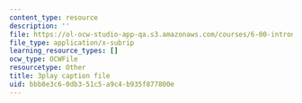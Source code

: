 ```yaml
---
content_type: resource
description: ''
file: https://ol-ocw-studio-app-qa.s3.amazonaws.com/courses/6-00-introduction-to-computer-science-and-programming-fall-2008/bbb8e3c60db351c5a9c4b935f877800e_Pij6J0HsYFA.vtt
file_type: application/x-subrip
learning_resource_types: []
ocw_type: OCWFile
resourcetype: Other
title: 3play caption file
uid: bbb8e3c6-0db3-51c5-a9c4-b935f877800e
---
```

